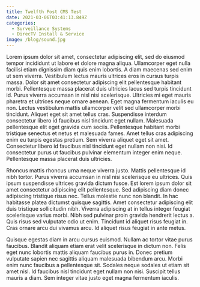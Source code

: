 ```yaml
---
title: Twelfth Post CMS Test
date: 2021-03-06T03:41:13.849Z
categories:
  - Surveillance Systems
  - DirecTV Install & Service
image: /blog/sound.jpg
---
```


<!--StartFragment-->

Lorem ipsum dolor sit amet, consectetur adipiscing elit, sed do eiusmod tempor incididunt ut labore et dolore magna aliqua. Ullamcorper eget nulla facilisi etiam dignissim diam quis enim lobortis. A diam maecenas sed enim ut sem viverra. Vestibulum lectus mauris ultrices eros in cursus turpis massa. Dolor sit amet consectetur adipiscing elit pellentesque habitant morbi. Pellentesque massa placerat duis ultricies lacus sed turpis tincidunt id. Purus viverra accumsan in nisl nisi scelerisque. Ultricies mi eget mauris pharetra et ultrices neque ornare aenean. Eget magna fermentum iaculis eu non. Lectus vestibulum mattis ullamcorper velit sed ullamcorper morbi tincidunt. Aliquet eget sit amet tellus cras. Suspendisse interdum consectetur libero id faucibus nisl tincidunt eget nullam. Malesuada pellentesque elit eget gravida cum sociis. Pellentesque habitant morbi tristique senectus et netus et malesuada fames. Amet tellus cras adipiscing enim eu turpis egestas pretium. Sem viverra aliquet eget sit amet. Consectetur libero id faucibus nisl tincidunt eget nullam non nisi. Id consectetur purus ut faucibus pulvinar elementum integer enim neque. Pellentesque massa placerat duis ultricies.

Rhoncus mattis rhoncus urna neque viverra justo. Mattis pellentesque id nibh tortor. Purus viverra accumsan in nisl nisi scelerisque eu ultrices. Quis ipsum suspendisse ultrices gravida dictum fusce. Est lorem ipsum dolor sit amet consectetur adipiscing elit pellentesque. Sed adipiscing diam donec adipiscing tristique risus nec. Tellus molestie nunc non blandit. In hac habitasse platea dictumst quisque sagittis. Amet consectetur adipiscing elit duis tristique sollicitudin nibh. Viverra adipiscing at in tellus integer feugiat scelerisque varius morbi. Nibh sed pulvinar proin gravida hendrerit lectus a. Quis risus sed vulputate odio ut enim. Tincidunt id aliquet risus feugiat in. Cras ornare arcu dui vivamus arcu. Id aliquet risus feugiat in ante metus.

Quisque egestas diam in arcu cursus euismod. Nullam ac tortor vitae purus faucibus. Blandit aliquam etiam erat velit scelerisque in dictum non. Felis eget nunc lobortis mattis aliquam faucibus purus in. Donec pretium vulputate sapien nec sagittis aliquam malesuada bibendum arcu. Morbi enim nunc faucibus a pellentesque sit. Sodales neque sodales ut etiam sit amet nisl. Id faucibus nisl tincidunt eget nullam non nisi. Suscipit tellus mauris a diam. Sem integer vitae justo eget magna fermentum iaculis.

<!--EndFragment-->
